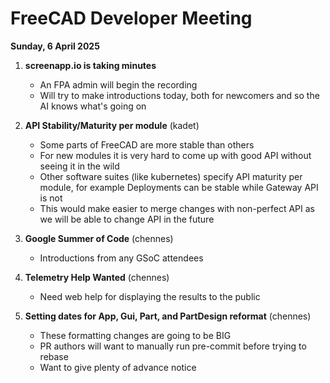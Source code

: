 # FreeCAD Developer Meeting

**Sunday, 6 April 2025**

1. **screenapp.io is taking minutes**
   - An FPA admin will begin the recording
   - Will try to make introductions today, both for newcomers and so the AI knows what's going on

2. **API Stability/Maturity per module** (kadet)
   - Some parts of FreeCAD are more stable than others
   - For new modules it is very hard to come up with good API without seeing it in the wild
   - Other software suites (like kubernetes) specify API maturity per module, for example Deployments can be stable while Gateway API is not
   - This would make easier to merge changes with non-perfect API as we will be able to change API in the future
  
3. **Google Summer of Code** (chennes)
   - Introductions from any GSoC attendees
  
4. **Telemetry Help Wanted** (chennes)
   - Need web help for displaying the results to the public

5. **Setting dates for App, Gui, Part, and PartDesign reformat** (chennes)
   - These formatting changes are going to be BIG
   - PR authors will want to manually run pre-commit before trying to rebase
   - Want to give plenty of advance notice
